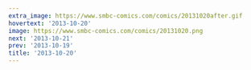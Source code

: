 ```yaml
---
extra_image: https://www.smbc-comics.com/comics/20131020after.gif
hovertext: '2013-10-20'
image: https://www.smbc-comics.com/comics/20131020.png
next: '2013-10-21'
prev: '2013-10-19'
title: '2013-10-20'
---
```

